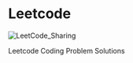 # Leetcode

![LeetCode_Sharing](https://github.com/Lakshmi512/Leetcode/assets/108252202/5a823e57-aba1-4d8e-9a4a-0bae6bd34845)

Leetcode Coding Problem Solutions 
